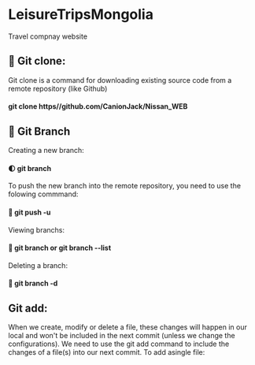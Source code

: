 # LeisureTripsMongolia
Travel compnay website

## 🙏 Git clone:

Git clone is a command for downloading existing source code from a remote repository (like Github)
#### git clone https//github.com/CanionJack/Nissan_WEB

## 🌟  Git Branch

Creating a new branch:

#### 🌓 git branch

To push the new branch into the remote repository, you need to use the folowing commmand:

#### 🚀 git push -u

Viewing branchs: 

#### 🌟 git branch or git branch --list

Deleting a branch:

#### 🎇 git branch -d

## Git add:
When we create, modify or delete a file, these changes will happen in our local and won't be included in the next commit (unless we change the configurations). We need to use the git add command to include the changes of a file(s) into our next commit. To add asingle file:

#### 
